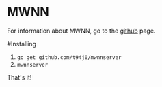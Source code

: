 # MWNN
For information about MWNN, go to the [github](https://github.com/t94j0/mwnn) page.

#Installing
1. `go get github.com/t94j0/mwnnserver`
2. `mwnnserver`

That's it!
